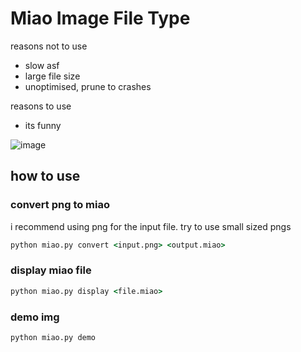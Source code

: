 # Miao Image File Type

reasons not to use

- slow asf
- large file size
- unoptimised, prune to crashes

reasons to use

- its funny

![image](https://github.com/user-attachments/assets/487658a6-b13b-4763-add7-7cbe8abf2ef7)



## how to use
### convert png to miao
i recommend using png for the input file. try to use small sized pngs
```bat
python miao.py convert <input.png> <output.miao>
```
### display miao file
```bat
python miao.py display <file.miao> 
```
### demo img
```
python miao.py demo
```

